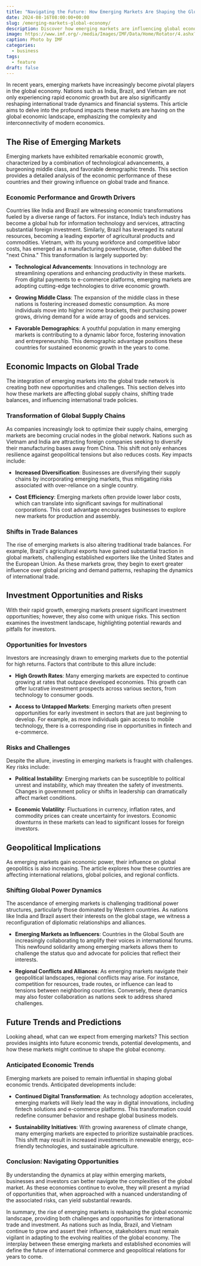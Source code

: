 ```yaml
---
title: "Navigating the Future: How Emerging Markets Are Shaping the Global Economy"
date: 2024-08-16T08:00:00+00:00
slug: /emerging-markets-global-economy/
description: Discover how emerging markets are influencing global economic trends and what it means for the future of international trade and investment.
image: https://www.imf.org/-/media/Images/IMF/Data/Home/Rotator/4.ashx?h=945&w=1680&la=en
caption: Photo by IMF
categories:
  - business
tags:
  - feature
draft: false
---
```


In recent years, emerging markets have increasingly become pivotal players in the global economy. Nations such as India, Brazil, and Vietnam are not only experiencing rapid economic growth but are also significantly reshaping international trade dynamics and financial systems. This article aims to delve into the profound impacts these markets are having on the global economic landscape, emphasizing the complexity and interconnectivity of modern economics.

## The Rise of Emerging Markets

Emerging markets have exhibited remarkable economic growth, characterized by a combination of technological advancements, a burgeoning middle class, and favorable demographic trends. This section provides a detailed analysis of the economic performance of these countries and their growing influence on global trade and finance.

### Economic Performance and Growth Drivers

Countries like India and Brazil are witnessing economic transformations fueled by a diverse range of factors. For instance, India’s tech industry has become a global hub for information technology and services, attracting substantial foreign investment. Similarly, Brazil has leveraged its natural resources, becoming a leading exporter of agricultural products and commodities. Vietnam, with its young workforce and competitive labor costs, has emerged as a manufacturing powerhouse, often dubbed the "next China." This transformation is largely supported by:

- **Technological Advancements**: Innovations in technology are streamlining operations and enhancing productivity in these markets. From digital payments to e-commerce platforms, emerging markets are adopting cutting-edge technologies to drive economic growth.
  
- **Growing Middle Class**: The expansion of the middle class in these nations is fostering increased domestic consumption. As more individuals move into higher income brackets, their purchasing power grows, driving demand for a wide array of goods and services.

- **Favorable Demographics**: A youthful population in many emerging markets is contributing to a dynamic labor force, fostering innovation and entrepreneurship. This demographic advantage positions these countries for sustained economic growth in the years to come.

## Economic Impacts on Global Trade

The integration of emerging markets into the global trade network is creating both new opportunities and challenges. This section delves into how these markets are affecting global supply chains, shifting trade balances, and influencing international trade policies.

### Transformation of Global Supply Chains

As companies increasingly look to optimize their supply chains, emerging markets are becoming crucial nodes in the global network. Nations such as Vietnam and India are attracting foreign companies seeking to diversify their manufacturing bases away from China. This shift not only enhances resilience against geopolitical tensions but also reduces costs. Key impacts include:

- **Increased Diversification**: Businesses are diversifying their supply chains by incorporating emerging markets, thus mitigating risks associated with over-reliance on a single country.

- **Cost Efficiency**: Emerging markets often provide lower labor costs, which can translate into significant savings for multinational corporations. This cost advantage encourages businesses to explore new markets for production and assembly.

### Shifts in Trade Balances

The rise of emerging markets is also altering traditional trade balances. For example, Brazil's agricultural exports have gained substantial traction in global markets, challenging established exporters like the United States and the European Union. As these markets grow, they begin to exert greater influence over global pricing and demand patterns, reshaping the dynamics of international trade.

## Investment Opportunities and Risks

With their rapid growth, emerging markets present significant investment opportunities; however, they also come with unique risks. This section examines the investment landscape, highlighting potential rewards and pitfalls for investors.

### Opportunities for Investors

Investors are increasingly drawn to emerging markets due to the potential for high returns. Factors that contribute to this allure include:

- **High Growth Rates**: Many emerging markets are expected to continue growing at rates that outpace developed economies. This growth can offer lucrative investment prospects across various sectors, from technology to consumer goods.

- **Access to Untapped Markets**: Emerging markets often present opportunities for early investment in sectors that are just beginning to develop. For example, as more individuals gain access to mobile technology, there is a corresponding rise in opportunities in fintech and e-commerce.

### Risks and Challenges

Despite the allure, investing in emerging markets is fraught with challenges. Key risks include:

- **Political Instability**: Emerging markets can be susceptible to political unrest and instability, which may threaten the safety of investments. Changes in government policy or shifts in leadership can dramatically affect market conditions.

- **Economic Volatility**: Fluctuations in currency, inflation rates, and commodity prices can create uncertainty for investors. Economic downturns in these markets can lead to significant losses for foreign investors.

## Geopolitical Implications

As emerging markets gain economic power, their influence on global geopolitics is also increasing. The article explores how these countries are affecting international relations, global policies, and regional conflicts.

### Shifting Global Power Dynamics

The ascendance of emerging markets is challenging traditional power structures, particularly those dominated by Western countries. As nations like India and Brazil assert their interests on the global stage, we witness a reconfiguration of diplomatic relationships and alliances. 

- **Emerging Markets as Influencers**: Countries in the Global South are increasingly collaborating to amplify their voices in international forums. This newfound solidarity among emerging markets allows them to challenge the status quo and advocate for policies that reflect their interests.

- **Regional Conflicts and Alliances**: As emerging markets navigate their geopolitical landscapes, regional conflicts may arise. For instance, competition for resources, trade routes, or influence can lead to tensions between neighboring countries. Conversely, these dynamics may also foster collaboration as nations seek to address shared challenges.

## Future Trends and Predictions

Looking ahead, what can we expect from emerging markets? This section provides insights into future economic trends, potential developments, and how these markets might continue to shape the global economy.

### Anticipated Economic Trends

Emerging markets are poised to remain influential in shaping global economic trends. Anticipated developments include:

- **Continued Digital Transformation**: As technology adoption accelerates, emerging markets will likely lead the way in digital innovations, including fintech solutions and e-commerce platforms. This transformation could redefine consumer behavior and reshape global business models.

- **Sustainability Initiatives**: With growing awareness of climate change, many emerging markets are expected to prioritize sustainable practices. This shift may result in increased investments in renewable energy, eco-friendly technologies, and sustainable agriculture.

### Conclusion: Navigating Opportunities

By understanding the dynamics at play within emerging markets, businesses and investors can better navigate the complexities of the global market. As these economies continue to evolve, they will present a myriad of opportunities that, when approached with a nuanced understanding of the associated risks, can yield substantial rewards.

In summary, the rise of emerging markets is reshaping the global economic landscape, providing both challenges and opportunities for international trade and investment. As nations such as India, Brazil, and Vietnam continue to grow and assert their influence, stakeholders must remain vigilant in adapting to the evolving realities of the global economy. The interplay between these emerging markets and established economies will define the future of international commerce and geopolitical relations for years to come.
